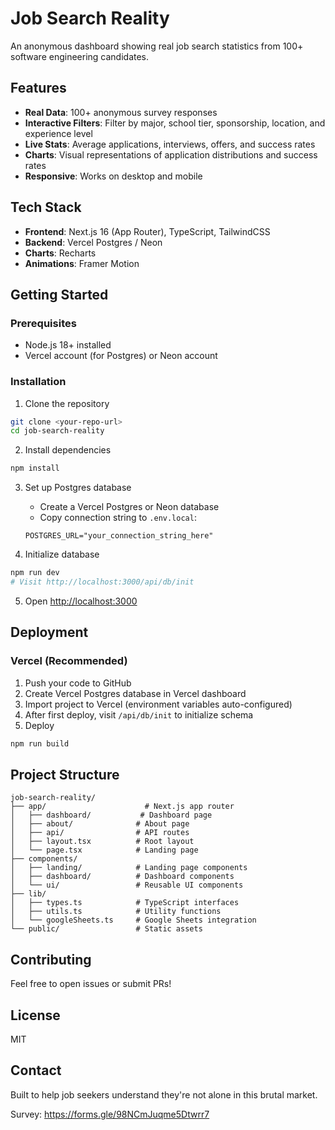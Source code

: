 # Job Search Reality

An anonymous dashboard showing real job search statistics from 100+ software engineering candidates.

## Features

- **Real Data**: 100+ anonymous survey responses
- **Interactive Filters**: Filter by major, school tier, sponsorship, location, and experience level
- **Live Stats**: Average applications, interviews, offers, and success rates
- **Charts**: Visual representations of application distributions and success rates
- **Responsive**: Works on desktop and mobile

## Tech Stack

- **Frontend**: Next.js 16 (App Router), TypeScript, TailwindCSS
- **Backend**: Vercel Postgres / Neon
- **Charts**: Recharts
- **Animations**: Framer Motion

## Getting Started

### Prerequisites

- Node.js 18+ installed
- Vercel account (for Postgres) or Neon account

### Installation

1. Clone the repository
```bash
git clone <your-repo-url>
cd job-search-reality
```

2. Install dependencies
```bash
npm install
```

3. Set up Postgres database
   - Create a Vercel Postgres or Neon database
   - Copy connection string to `.env.local`:
   ```
   POSTGRES_URL="your_connection_string_here"
   ```

4. Initialize database
```bash
npm run dev
# Visit http://localhost:3000/api/db/init
```

5. Open [http://localhost:3000](http://localhost:3000)

## Deployment

### Vercel (Recommended)

1. Push your code to GitHub
2. Create Vercel Postgres database in Vercel dashboard
3. Import project to Vercel (environment variables auto-configured)
4. After first deploy, visit `/api/db/init` to initialize schema
5. Deploy

```bash
npm run build
```

## Project Structure

```
job-search-reality/
├── app/                      # Next.js app router
│   ├── dashboard/           # Dashboard page
│   ├── about/              # About page
│   ├── api/                # API routes
│   ├── layout.tsx          # Root layout
│   └── page.tsx            # Landing page
├── components/
│   ├── landing/            # Landing page components
│   ├── dashboard/          # Dashboard components
│   └── ui/                 # Reusable UI components
├── lib/
│   ├── types.ts            # TypeScript interfaces
│   ├── utils.ts            # Utility functions
│   └── googleSheets.ts     # Google Sheets integration
└── public/                 # Static assets
```

## Contributing

Feel free to open issues or submit PRs!

## License

MIT

## Contact

Built to help job seekers understand they're not alone in this brutal market.

Survey: https://forms.gle/98NCmJuqme5Dtwrr7
